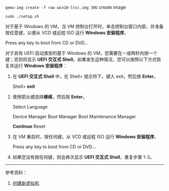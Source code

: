 `qemu-img create -f raw win10-ltsc.img 30G` create image



`sudo ./setup.sh`



对于基于 Windows 的 VM，当 VM 控制台打开时，单击控制台窗口内部，并准备按任意键，以便从 VCD 或远程 ISO 运行 **Windows 安装程序**。

Press any key to boot from CD or DVD...

对于具有 UEFI 启动类型的基于 Windows 的 VM，您需要在一或两秒内按一个键；否则将显示 **UEFI 交互式 Shell**。如果发生这种情况，您可以按照以下方式恢复并运行 **Windows 安装程序**：

1. 在 **UEFI 交互式 Shell** 中，在 Shell> 提示符下，键入 exit，然后按 **Enter**。

   Shell> **exit**

2. 使用箭头键选择**继续**，然后按 **Enter**。

   Select Language

   Device Manager
   Boot Manager
   Boot Maintenance Manager

   **Continue**
   Reset

3. 在 VM 重启时，按任何键，从 VCD 或远程 ISO 运行 **Windows 安装程序**。

   Press any key to boot from CD or DVD...

4. 如果您没有按任何键，则会再次显示 **UEFI 交互式 Shell**，重复步骤 1-3。



---

参考资料：

1. [创建新虚拟机](https://everrundoc.stratus.com/7.7.0.0/zh-cn/Content/Help/P01_Users/C08_MngVMs/S02_CreateMigrateVM/T_CreateNewVM.htm)

